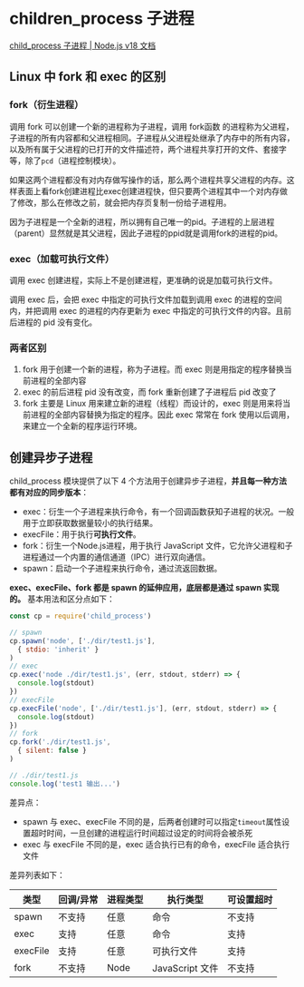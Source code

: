 # children_process 子进程
[child_process 子进程 | Node.js v18 文档](https://nodejs.cn/dist/latest-v18.x/docs/api/child_process.html)
## Linux 中 fork 和 exec 的区别
### fork（衍生进程）
调用 fork 可以创建一个新的进程称为子进程，调用 fork函数 的进程称为父进程，子进程的所有内容都和父进程相同。子进程从父进程处继承了内存中的所有内容，以及所有属于父进程的已打开的文件描述符，两个进程共享打开的文件、套接字等，除了`pcd`（进程控制模块）。

如果这两个进程都没有对内存做写操作的话，那么两个进程共享父进程的内存。这样表面上看fork创建进程比exec创建进程快，但只要两个进程其中一个对内存做了修改，那么在修改之前，就会把内存页复制一份给子进程用。

因为子进程是一个全新的进程，所以拥有自己唯一的pid。子进程的上层进程（parent）显然就是其父进程，因此子进程的ppid就是调用fork的进程的pid。

### exec（加载可执行文件）
调用 exec 创建进程，实际上不是创建进程，更准确的说是加载可执行文件。

调用 exec 后，会把 exec 中指定的可执行文件加载到调用 exec 的进程的空间内，并把调用 exec 的进程的内存更新为 exec 中指定的可执行文件的内容。且前后进程的 pid 没有变化。
### 两者区别
1. fork 用于创建一个新的进程，称为子进程。而 exec 则是用指定的程序替换当前进程的全部内容
2. exec 的前后进程 pid 没有改变，而 fork 重新创建了子进程后 pid 改变了
3. fork 主要是 Linux 用来建立新的进程（线程）而设计的，exec 则是用来将当前进程的全部内容替换为指定的程序。因此 exec 常常在 fork 使用以后调用，来建立一个全新的程序运行环境。
## 创建异步子进程
child_process 模块提供了以下 4 个方法用于创建异步子进程，**并且每一种方法都有对应的同步版本**：
- exec：衍生一个子进程来执行命令，有一个回调函数获知子进程的状况。一般用于立即获取数据量较小的执行结果。
- execFile：用于执行**可执行文件**。
- fork：衍生一个Node.js进程，用于执行 JavaScript 文件，它允许父进程和子进程通过一个内置的通信通道（IPC）进行双向通信。
- spawn：启动一个子进程来执行命令，通过流返回数据。

**exec、execFile、fork 都是 spawn 的延伸应用，底层都是通过 spawn 实现的。** 基本用法和区分点如下：
```javascript
const cp = require('child_process')

// spawn
cp.spawn('node', ['./dir/test1.js'],
  { stdio: 'inherit' }
)
// exec
cp.exec('node ./dir/test1.js', (err, stdout, stderr) => {
  console.log(stdout)
})
// execFile
cp.execFile('node', ['./dir/test1.js'], (err, stdout, stderr) => {
  console.log(stdout)
})
// fork
cp.fork('./dir/test1.js',
  { silent: false }
)

// ./dir/test1.js
console.log('test1 输出...')
```
差异点：
- spawn 与 exec、execFile 不同的是，后两者创建时可以指定`timeout`属性设置超时时间，一旦创建的进程运行时间超过设定的时间将会被杀死
- exec 与 execFile 不同的是，exec 适合执行已有的命令，execFile 适合执行文件

差异列表如下：

| 类型       | 回调/异常 | 进程类型 | 执行类型          | 可设置超时 |
| -------- | ----- | ---- | ------------- | ----- |
| spawn    | 不支持   | 任意   | 命令            | 不支持   |
| exec     | 支持    | 任意   | 命令            | 支持    |
| execFile | 支持    | 任意   | 可执行文件         | 支持    |
| fork     | 不支持   | Node | JavaScript 文件 | 不支持   |

